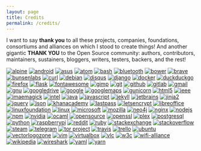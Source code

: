 ```yaml
---
layout: page
title: Credits
permalink: /credits/
---
```


I want to say **thank you** to all these projects, companies, foundations, consortiums and alliances on which I stood to create things! And another gigantic **THANK YOU** to the Open Source community: authors, contributors, maintainers, sustainers, bloggers, writers, testers, backers, and the rest!

<!--
[![codacy]()](https://www.codacy.com/)
[![codecov]()](https://codecov.io/)
[![corsair]()](http://www.corsair.com/)
[![coveralls]()](https://coveralls.io/)
[![f-droid]()](https://f-droid.org/)
[![memcached]()](https://www.memcached.org/)
[![msi]()](https://us.msi.com/)
[![pycharm]()](https://www.jetbrains.com/pycharm/)
[![pypi]()](https://pypi.org/)
[![pyup]()](https://pyup.io/)
[![raspbian]()](https://www.raspberrypi.org/downloads/raspbian/)
[![readthedocs]()](https://readthedocs.org/)
[![sqlite](https://www.vectorlogo.zone/logos/sqlite/sqlite-ar21.svg)](https://sqlite.org/?utm_source=vectorlogozone&utm_medium=referrer)
[![tails]()](https://tails.boum.org/)
[![terminator]()](https://gnometerminator.blogspot.com/)
[![termux]()](https://termux.com/)
[![tomb]()](https://www.dyne.org/software/tomb/)
[![tox]()](https://tox.readthedocs.io/en/latest/)
[![unistra]()](https://www.unistra.fr/index.php?id=accueil)
-->

[![alpine](https://www.vectorlogo.zone/logos/alpinelinux/alpinelinux-ar21.svg)](https://alpinelinux.org/?utm_source=vectorlogozone&utm_medium=referrer)
[![android](https://www.vectorlogo.zone/logos/android/android-ar21.svg)](https://www.android.com/?utm_source=vectorlogozone&utm_medium=referrer)
[![asus](https://www.vectorlogo.zone/logos/asus/asus-ar21.svg)](https://www.asus.com/us/?utm_source=vectorlogozone&utm_medium=referrer)
[![atom](https://www.vectorlogo.zone/logos/atom_io/atom_io-ar21.svg)](https://atom.io/?utm_source=vectorlogozone&utm_medium=referrer)
[![bash](https://www.vectorlogo.zone/logos/gnu_bash/gnu_bash-ar21.svg)](https://www.gnu.org/software/bash/?utm_source=vectorlogozone&utm_medium=referrer)
[![bluetooth](https://www.vectorlogo.zone/logos/bluetooth/bluetooth-ar21.svg)](https://www.bluetooth.com/?utm_source=vectorlogozone&utm_medium=referrer)
[![bower](https://www.vectorlogo.zone/logos/bower/bower-ar21.svg)](https://bower.io/?utm_source=vectorlogozone&utm_medium=referrer)
[![brave](https://www.vectorlogo.zone/logos/brave/brave-ar21.svg)](https://brave.com/?utm_source=vectorlogozone&utm_medium=referrer)
[![bunsenlabs](https://www.vectorlogo.zone/logos/bunsenlabs/bunsenlabs-ar21.svg)](https://www.bunsenlabs.org/?utm_source=vectorlogozone&utm_medium=referrer)
[![curl](https://www.vectorlogo.zone/logos/curl_haxx/curl_haxx-ar21.svg)](https://curl.haxx.se/?utm_source=vectorlogozone&utm_medium=referrer)
[![debian](https://www.vectorlogo.zone/logos/debian/debian-ar21.svg)](https://www.debian.org/?utm_source=vectorlogozone&utm_medium=referrer)
[![disqus](https://www.vectorlogo.zone/logos/disqus/disqus-ar21.svg)](https://disqus.com/?utm_source=vectorlogozone&utm_medium=referrer)
[![django](https://www.vectorlogo.zone/logos/djangoproject/djangoproject-ar21.svg)](https://www.djangoproject.com/?utm_source=vectorlogozone&utm_medium=referrer)
[![docker](https://www.vectorlogo.zone/logos/docker/docker-ar21.svg)](https://www.docker.com/?utm_source=vectorlogozone&utm_medium=referrer)
[![duckduckgo](https://www.vectorlogo.zone/logos/duckduckgo/duckduckgo-ar21.svg)](https://duckduckgo.com/?utm_source=vectorlogozone&utm_medium=referrer)
[![firefox](https://www.vectorlogo.zone/logos/firefox/firefox-ar21.svg)](https://www.mozilla.org/en-US/firefox/?utm_source=vectorlogozone&utm_medium=referrer)
[![flask](https://www.vectorlogo.zone/logos/pocoo_flask/pocoo_flask-ar21.svg)](http://flask.pocoo.org/?utm_source=vectorlogozone&utm_medium=referrer)
[![fontawesome](https://www.vectorlogo.zone/logos/font-awesome/font-awesome-ar21.svg)](http://fontawesome.io/?utm_source=vectorlogozone&utm_medium=referrer)
[![gimp](https://www.vectorlogo.zone/logos/gimp/gimp-ar21.svg)](https://www.gimp.org/?utm_source=vectorlogozone&utm_medium=referrer)
[![git](https://www.vectorlogo.zone/logos/git-scm/git-scm-ar21.svg)](https://git-scm.com/?utm_source=vectorlogozone&utm_medium=referrer)
[![github](https://www.vectorlogo.zone/logos/github/github-ar21.svg)](https://github.com/)
[![gitlab](https://www.vectorlogo.zone/logos/gitlab/gitlab-ar21.svg)](https://gitlab.com/)
[![gmail](https://www.vectorlogo.zone/logos/gmail/gmail-ar21.svg)](https://www.gmail.com/?utm_source=vectorlogozone&utm_medium=referrer)
[![gnu](https://www.vectorlogo.zone/logos/gnu/gnu-ar21.svg)](https://www.gnu.org/?utm_source=vectorlogozone&utm_medium=referrer)
[![googledrive](https://www.vectorlogo.zone/logos/google_drive/google_drive-ar21.svg)](https://www.google.com/drive/?utm_source=vectorlogozone&utm_medium=referrer)
[![google](https://www.vectorlogo.zone/logos/google/google-ar21.svg)](https://www.google.com/?utm_source=vectorlogozone&utm_medium=referrer)
[![googlemaps](https://www.vectorlogo.zone/logos/google_maps/google_maps-ar21.svg)](https://maps.google.com/?utm_source=vectorlogozone&utm_medium=referrer)
[![gunicorn](https://www.vectorlogo.zone/logos/gunicorn/gunicorn-ar21.svg)](http://gunicorn.org/?utm_source=vectorlogozone&utm_medium=referrer)
[![html5](https://www.vectorlogo.zone/logos/w3_html5/w3_html5-ar21.svg)](https://www.w3.org/TR/html/?utm_source=vectorlogozone&utm_medium=referrer)
[![ieee](https://www.vectorlogo.zone/logos/ieee/ieee-ar21.svg)](https://www.ieee.org/?utm_source=vectorlogozone&utm_medium=referrer)
[![imaemagick](https://www.vectorlogo.zone/logos/imagemagick/imagemagick-ar21.svg)](https://www.imagemagick.org/?utm_source=vectorlogozone&utm_medium=referrer)
[![intel](https://www.vectorlogo.zone/logos/intel/intel-ar21.svg)](https://www.intel.com/?utm_source=vectorlogozone&utm_medium=referrer)
[![java](https://www.vectorlogo.zone/logos/java/java-ar21.svg)](https://www.java.com/?utm_source=vectorlogozone&utm_medium=referrer)
[![javascript](https://www.vectorlogo.zone/logos/javascript/javascript-ar21.svg)](https://developer.mozilla.org/en-US/docs/Web/JavaScript?utm_source=vectorlogozone&utm_medium=referrer)
[![jekyll](https://www.vectorlogo.zone/logos/jekyllrb/jekyllrb-ar21.svg)](https://jekyllrb.com/?utm_source=vectorlogozone&utm_medium=referrer)
[![jetbrains](https://www.vectorlogo.zone/logos/jetbrains/jetbrains-ar21.svg)](http://www.jetbrains.com/?utm_source=vectorlogozone&utm_medium=referrer)
[![jinja2](https://www.vectorlogo.zone/logos/pocoo_jinja/pocoo_jinja-ar21.svg)](http://jinja.pocoo.org/?utm_source=vectorlogozone&utm_medium=referrer)
[![jquery](https://www.vectorlogo.zone/logos/jquery/jquery-ar21.svg)](https://jquery.com/?utm_source=vectorlogozone&utm_medium=referrer)
[![json](https://www.vectorlogo.zone/logos/json/json-ar21.svg)](http://json.org/?utm_source=vectorlogozone&utm_medium=referrer)
[![khanacademy](https://www.vectorlogo.zone/logos/khanacademy/khanacademy-ar21.svg)](https://www.khanacademy.org/?utm_source=vectorlogozone&utm_medium=referrer)
[![lastpass](https://www.vectorlogo.zone/logos/lastpass/lastpass-ar21.svg)](https://www.lastpass.com/?utm_source=vectorlogozone&utm_medium=referrer)
[![letsencrypt](https://www.vectorlogo.zone/logos/letsencrypt/letsencrypt-ar21.svg)](https://letsencrypt.org/?utm_source=vectorlogozone&utm_medium=referrer)
[![libreoffice](https://www.vectorlogo.zone/logos/libreoffice/libreoffice-ar21.svg)](http://www.libreoffice.org/?utm_source=vectorlogozone&utm_medium=referrer)
[![linuxfoundation](https://www.vectorlogo.zone/logos/linuxfoundation/linuxfoundation-ar21.svg)](https://www.linuxfoundation.org/?utm_source=vectorlogozone&utm_medium=referrer)
[![linux](https://www.vectorlogo.zone/logos/linux/linux-ar21.svg)](https://www.linux.com/?utm_source=vectorlogozone&utm_medium=referrer)
[![microsoft](https://www.vectorlogo.zone/logos/microsoft/microsoft-ar21.svg)](https://www.microsoft.com/?utm_source=vectorlogozone&utm_medium=referrer)
[![mozilla](https://www.vectorlogo.zone/logos/mozilla/mozilla-ar21.svg)](https://www.mozilla.org/?utm_source=vectorlogozone&utm_medium=referrer)
[![neo4j](https://www.vectorlogo.zone/logos/neo4j/neo4j-ar21.svg)](https://neo4j.com/?utm_source=vectorlogozone&utm_medium=referrer)
[![nginx](https://www.vectorlogo.zone/logos/nginx/nginx-ar21.svg)](https://www.nginx.com/?utm_source=vectorlogozone&utm_medium=referrer)
[![nodejs](https://www.vectorlogo.zone/logos/nodejs/nodejs-ar21.svg)](https://nodejs.org/?utm_source=vectorlogozone&utm_medium=referrer)
[![npm](https://www.vectorlogo.zone/logos/npmjs/npmjs-ar21.svg)](https://www.npmjs.com/?utm_source=vectorlogozone&utm_medium=referrer)
[![nvidia](https://www.vectorlogo.zone/logos/nvidia/nvidia-ar21.svg)](http://www.nvidia.com/page/home.html?utm_source=vectorlogozone&utm_medium=referrer)
[![ocaml](https://www.vectorlogo.zone/logos/ocaml/ocaml-ar21.svg)](https://ocaml.org/?utm_source=vectorlogozone&utm_medium=referrer)
[![opensource](https://www.vectorlogo.zone/logos/opensource/opensource-ar21.svg)](https://opensource.org/?utm_source=vectorlogozone&utm_medium=referrer)
[![openssl](https://www.vectorlogo.zone/logos/openssl/openssl-ar21.svg)](https://www.openssl.org/?utm_source=vectorlogozone&utm_medium=referrer)
[![plex](https://www.vectorlogo.zone/logos/plextv/plextv-ar21.svg)](https://www.plex.tv/?utm_source=vectorlogozone&utm_medium=referrer)
[![postgresql](https://www.vectorlogo.zone/logos/postgresql/postgresql-ar21.svg)](http://www.postgresql.org/?utm_source=vectorlogozone&utm_medium=referrer)
[![python](https://www.vectorlogo.zone/logos/python/python-ar21.svg)](https://www.python.org/)
[![raspberrypi](https://www.vectorlogo.zone/logos/raspberrypi/raspberrypi-ar21.svg)](https://www.raspberrypi.org/?utm_source=vectorlogozone&utm_medium=referrer)
[![reddit](https://www.vectorlogo.zone/logos/reddit/reddit-ar21.svg)](https://www.reddit.com/?utm_source=vectorlogozone&utm_medium=referrer)
[![ruby](https://www.vectorlogo.zone/logos/ruby-lang/ruby-lang-ar21.svg)](https://www.ruby-lang.org/en/?utm_source=vectorlogozone&utm_medium=referrer)
[![stackexchange](https://www.vectorlogo.zone/logos/stackexchange/stackexchange-ar21.svg)](https://stackexchange.com/?utm_source=vectorlogozone&utm_medium=referrer)
[![stackoverflow](https://www.vectorlogo.zone/logos/stackoverflow/stackoverflow-ar21.svg)](https://stackoverflow.com/?utm_source=vectorlogozone&utm_medium=referrer)
[![steam](https://www.vectorlogo.zone/logos/steampowered/steampowered-ar21.svg)](https://store.steampowered.com/?utm_source=vectorlogozone&utm_medium=referrer)
[![telegram](https://www.vectorlogo.zone/logos/telegram/telegram-ar21.svg)](https://telegram.org/?utm_source=vectorlogozone&utm_medium=referrer)
[![tor project](https://www.vectorlogo.zone/logos/torproject/torproject-ar21.svg)](https://www.torproject.org/?utm_source=vectorlogozone&utm_medium=referrer)
[![travis](https://www.vectorlogo.zone/logos/travis-ci/travis-ci-ar21.svg)](https://travis-ci.org/?utm_source=vectorlogozone&utm_medium=referrer)
[![trello](https://www.vectorlogo.zone/logos/trello/trello-ar21.svg)](https://trello.com/?utm_source=vectorlogozone&utm_medium=referrer)
[![ubuntu](https://www.vectorlogo.zone/logos/ubuntu/ubuntu-ar21.svg)](https://www.ubuntu.com/?utm_source=vectorlogozone&utm_medium=referrer)
[![vectorlogozone](https://www.vectorlogo.zone/logos/vectorlogozone/vectorlogozone-ar21.svg)](https://www.vectorlogo.zone/)
[![vim](https://www.vectorlogo.zone/logos/vim/vim-ar21.svg)](https://www.vim.org/?utm_source=vectorlogozone&utm_medium=referrer)
[![virtualbox](https://www.vectorlogo.zone/logos/virtualbox/virtualbox-ar21.svg)](https://www.virtualbox.org/?utm_source=vectorlogozone&utm_medium=referrer)
[![vlc](https://www.vectorlogo.zone/logos/videolan_vlc/videolan_vlc-ar21.svg)](https://www.videolan.org/vlc/?utm_source=vectorlogozone&utm_medium=referrer)
[![w3c](https://www.vectorlogo.zone/logos/w3c/w3c-ar21.svg)](http://www.w3.org/?utm_source=vectorlogozone&utm_medium=referrer)
[![wifi-alliance](https://www.vectorlogo.zone/logos/wi-fi/wi-fi-ar21.svg)](https://www.wi-fi.org/?utm_source=vectorlogozone&utm_medium=referrer)
[![wikipedia](https://www.vectorlogo.zone/logos/wikipedia/wikipedia-ar21.svg)](https://en.wikipedia.org/wiki/Main_Page?utm_source=vectorlogozone&utm_medium=referrer)
[![wireshark](https://www.vectorlogo.zone/logos/wireshark/wireshark-ar21.svg)](https://www.wireshark.org/?utm_source=vectorlogozone&utm_medium=referrer)
[![yaml](https://www.vectorlogo.zone/logos/yaml/yaml-ar21.svg)](http://yaml.org/?utm_source=vectorlogozone&utm_medium=referrer)
[![yarn](https://www.vectorlogo.zone/logos/yarnpkg/yarnpkg-ar21.svg)](https://yarnpkg.com/en/?utm_source=vectorlogozone&utm_medium=referrer)
